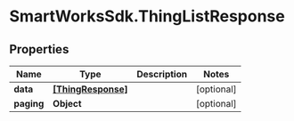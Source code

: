 # SmartWorksSdk.ThingListResponse

## Properties

Name | Type | Description | Notes
------------ | ------------- | ------------- | -------------
**data** | [**[ThingResponse]**](ThingResponse.md) |  | [optional] 
**paging** | **Object** |  | [optional] 



